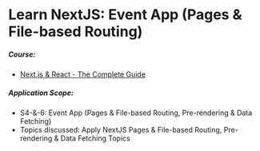 # Learn NextJS: Event App (Pages & File-based Routing)

##### Course:

- [Next.js & React - The Complete Guide](https://www.udemy.com/course/nextjs-react-the-complete-guide)

##### Application Scope:

- S4-&-6: Event App (Pages & File-based Routing, Pre-rendering & Data Fetching)
- Topics discussed: Apply NextJS Pages & File-based Routing, Pre-rendering & Data Fetching Topics
